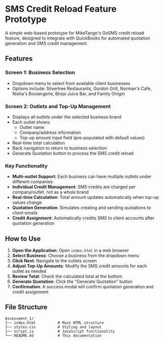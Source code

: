 # SMS Credit Reload Feature Prototype

A simple web-based prototype for MikeTango's GoSMS credit reload feature, designed to integrate with QuickBooks for automated quotation generation and SMS credit management.

## Features

### Screen 1: Business Selection
- Dropdown menu to select from available client businesses
- Options include: Silvertree Restaurants, Gordon Grill, Norman's Cafe, Nisha's Boulangerie, Binjai Juice Bar, and Family Onigiri

### Screen 2: Outlets and Top-Up Management
- Displays all outlets under the selected business brand
- Each outlet shows:
  - Outlet name
  - Company/address information
  - Top-up amount input field (pre-populated with default values)
- Real-time total calculation
- Back navigation to return to business selection
- Generate Quotation button to process the SMS credit reload

### Key Functionality
- **Multi-outlet Support**: Each business can have multiple outlets under different companies
- **Individual Credit Management**: SMS credits are charged per company/outlet, not as a whole brand
- **Real-time Calculation**: Total amount updates automatically when top-up values change
- **Quotation Generation**: Simulates creating and sending quotations to client emails
- **Credit Assignment**: Automatically credits SMS to client accounts after quotation generation

## How to Use

1. **Open the Application**: Open `index.html` in a web browser
2. **Select Business**: Choose a business from the dropdown menu
3. **Click Next**: Navigate to the outlets screen
4. **Adjust Top-Up Amounts**: Modify the SMS credit amounts for each outlet as needed
5. **Review Total**: Check the calculated total at the bottom
6. **Generate Quotation**: Click the "Generate Quotation" button
7. **Confirmation**: A success modal will confirm quotation generation and credit assignment

## File Structure

```
Assessment_1/
├── index.html          # Main HTML structure
├── styles.css          # Styling and layout
├── script.js           # JavaScript functionality
└── README.md           # This documentation
```
